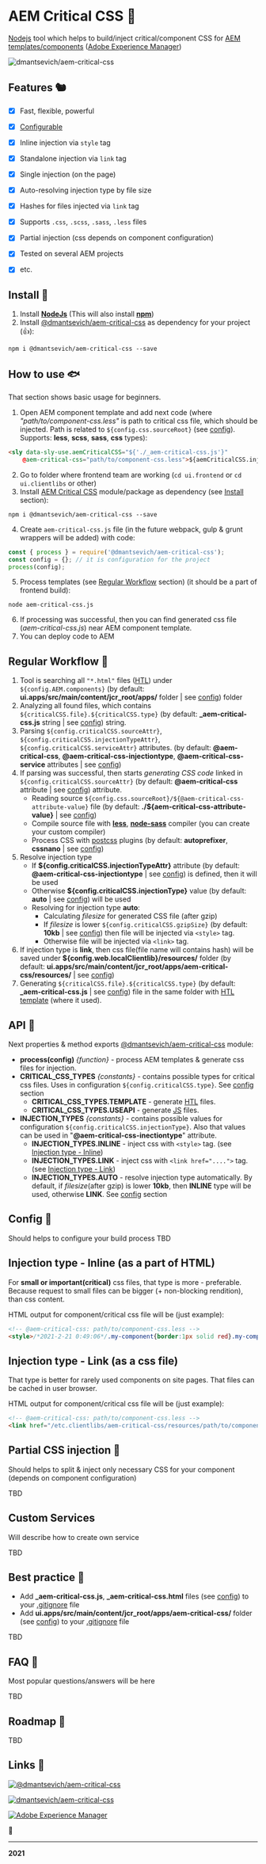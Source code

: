 # AEM Critical CSS 🐝

[Nodejs](https://nodejs.org/en/) tool which helps to build/inject critical/component CSS for [AEM templates/components](https://experienceleague.adobe.com/docs/experience-manager-htl/using/getting-started/getting-started.html?lang=en) ([Adobe Experience Manager](https://www.adobe.com/ru/marketing/experience-manager.html))

![dmantsevich/aem-critical-css](static/up.gif)

## Features 🐿
- [x] Fast, flexible, powerful
- [x] [Configurable](#config-) 
- [x] Inline injection via ``style`` tag
- [x] Standalone injection via ``link`` tag
- [x] Single injection (on the page)
- [x] Auto-resolving injection type by file size
- [x] Hashes for files injected via ``link`` tag
- [x] Supports ``.css``, ``.scss``, ``.sass``, ``.less`` files
- [x] Partial injection (css depends on component configuration)
- [x] Tested on several AEM projects
- [x] etc.


## Install 🐠
1) Install **[NodeJs](https://nodejs.org/en/)** (This will also install **[npm](https://www.npmjs.com/)**)
2) Install [@dmantsevich/aem-critical-css](https://www.npmjs.com/package/@dmantsevich/aem-critical-css) as dependency for your project (👍):
```shell script
npm i @dmantsevich/aem-critical-css --save
```


## How to use 🐟
That section shows basic usage for beginners.
1. Open AEM component template and add next code (where _"path/to/component-css.less"_ is path to critical css file, which should be injected. Path is related to ``${config.css.sourceRoot}`` (see [config](#config-)). Supports: **less**, **scss**, **sass**, **css** types):
```html
<sly data-sly-use.aemCriticalCSS="${'./_aem-critical-css.js'}"
	@aem-critical-css="path/to/component-css.less">${aemCriticalCSS.inject @ context="unsafe"}</sly>
```
2. Go to folder where frontend team are working (``cd ui.frontend`` or ``cd ui.clientlibs`` or other)
3. Install [AEM Critical CSS](https://www.npmjs.com/package/@dmantsevich/aem-critical-css) module/package as dependency (see [Install](#install-) section):
```shell script
npm i @dmantsevich/aem-critical-css --save
``` 
4. Create ``aem-critical-css.js`` file (in the future webpack, gulp & grunt wrappers will be added) with code:
```js
const { process } = require('@dmantsevich/aem-critical-css');
const config = {}; // it is configuration for the project
process(config);
```
5. Process templates (see [Regular Workflow](#regular-workflow-) section) (it should be a part of frontend build):
```shell script
node aem-critical-css.js
```
6. If processing was successful, then you can find generated css file (_aem-critical-css.js_) near AEM component template.
7. You can deploy code to AEM


## Regular Workflow 🐉
1. Tool is searching all ``"*.html"`` files ([HTL](https://experienceleague.adobe.com/docs/experience-manager-htl/using/htl/block-statements.html?lang=en#overview)) under ``${config.AEM.components}`` (by default: **ui.apps/src/main/content/jcr_root/apps/** folder | see [config](#config-)) folder
2. Analyzing all found files, which contains ``${criticalCSS.file}.${criticalCSS.type}`` (by default: **_aem-critical-css.js** string | see [config](#config-)) string. 
3. Parsing ``${config.criticalCSS.sourceAttr}``, ``${config.criticalCSS.injectionTypeAttr}``, ``${config.criticalCSS.serviceAttr}`` attributes. (by default: **@aem-critical-css**, **@aem-critical-css-injectiontype**, **@aem-critical-css-service** attributes | see [config](#config-))
4. If parsing was successful, then starts _generating CSS code_ linked in ``${config.criticalCSS.sourceAttr}`` (by default: **@aem-critical-css** attribute | see [config](#config-)) attribute.
    - Reading source ``${config.css.sourceRoot}/${@aem-critical-css-attribute-value}`` file (by default: **./${aem-critical-css-attribute-value}** | see [config](#config-))
    - Compile source file with **[less](https://www.npmjs.com/package/less)**, **[node-sass](https://www.npmjs.com/package/node-sass)** compiler (you can create your custom compiler)
    - Process CSS with [postcss](https://www.npmjs.com/package/postcss) plugins (by default: **autoprefixer**, **cssnano** | see [config](#config-))
5. Resolve injection type
    - If **${config.criticalCSS.injectionTypeAttr}** attribute (by default: **@aem-critical-css-injectiontype** | see [config](#config-)) is defined, then it will be used
    - Otherwise **${config.criticalCSS.injectionType}** value (by default: **auto** | see [config](#config-)) will be used
    - Resolving for injection type **auto**:
        - Calculating _filesize_ for generated CSS file (after gzip)
        - If _filesize_ is lower ``${config.criticalCSS.gzipSize}`` (by default: **10kb** | see [config](#config-)) then file will be injected via ``<style>`` tag.
        - Otherwise file will be injected via ``<link>`` tag.
6. If injection type is **link**, then css file(file name will contains hash) will be saved under **${config.web.localClientlib}/resources/** folder (by default: **ui.apps/src/main/content/jcr_root/apps/aem-critical-css/resources/** | see [config](#config-))
7. Generating ``${criticalCSS.file}.${criticalCSS.type}`` (by default: **_aem-critical-css.js** | see [config](#config-)) file in the same folder with [HTL template](https://experienceleague.adobe.com/docs/experience-manager-htl/using/htl/block-statements.html?lang=en#overview) (where it used). 


## API 🦔
Next properties & method exports [@dmantsevich/aem-critical-css](https://www.npmjs.com/package/@dmantsevich/aem-critical-css) module:
- **process(config)** _{function}_ - process AEM templates & generate css files for injection.
- **CRITICAL_CSS_TYPES** _{constants}_ - contains possible types for critical css files. Uses in configuration ``${config.criticalCSS.type}``. See [config](#config-) section
    - **CRITICAL_CSS_TYPES.TEMPLATE** - generate [HTL](https://experienceleague.adobe.com/docs/experience-manager-htl/using/getting-started/getting-started.html?lang=en#getting-started) files.
    - **CRITICAL_CSS_TYPES.USEAPI** - generate [JS](https://experienceleague.adobe.com/docs/experience-manager-htl/using/htl/use-api-javascript.html?lang=en#a-simple-example) files.
- **INJECTION_TYPES** _{constants}_ - contains possible values for configuration ``${config.criticalCSS.injectionType}``. Also that values can be used in "**@aem-critical-css-inectiontype**" attribute.
    - **INJECTION_TYPES.INLINE** - inject css with ``<style>`` tag. (see [Injection type - Inline](#injection-type---inline-as-a-part-of-html)) 
    - **INJECTION_TYPES.LINK** -  inject css with ``<link href="....">`` tag. (see [Injection type - Link](#injection-type---link-as-a-css-file))
    - **INJECTION_TYPES.AUTO** -  resolve injection type automatically. By default, if _filesize_(after gzip) is lower **10kb**, then **INLINE** type will be used, otherwise **LINK**. See [config](#config-) section


## Config 🦖
Should helps to configure your build process
TBD

## Injection type - Inline (as a part of HTML)
For **small or important(critical)** css files, that type is more - preferable. Because request to small files can be bigger (+ non-blocking rendition), than css content.

HTML output for component/critical css file will be (just example):
```html
<!-- @aem-critical-css: path/to/component-css.less -->
<style>/*2021-2-21 0:49:06*/.my-component{border:1px solid red}.my-component a{border:1px solid green}</style>
``` 

## Injection type - Link (as a css file)
That type is better for rarely used components on site pages. That files can be cached in user browser.

HTML output for component/critical css file will be (just example):
```html
<!-- @aem-critical-css: path/to/component-css.less -->
<link href="/etc.clientlibs/aem-critical-css/resources/path/to/component-css.1ha51609gjk2.css" rel="stylesheet"/>
```


## Partial CSS injection 🐇
Should helps to split & inject only necessary CSS for your component (depends on component configuration)
  
TBD 

## Custom Services
Will describe how to create own service

TBD

## Best practice 🦗
- Add **_aem-critical-css.js**, **_aem-critical-css.html** files (see [config](#config-)) to your [.gitignore](https://github.com/github/gitignore) file
- Add **ui.apps/src/main/content/jcr_root/apps/aem-critical-css/** folder (see [config](#config-)) to your [.gitignore](https://github.com/github/gitignore) file

TBD

## FAQ 🦆
Most popular questions/answers will be here

TBD


## Roadmap 🦙
TBD

## Links 🐙

[![@dmantsevich/aem-critical-css](static/npm-logo.png)](https://www.npmjs.com/package/@dmantsevich/aem-critical-css)

[![dmantsevich/aem-critical-css](static/github-logo.png)](https://github.com/dmantsevich/aem-critical-css)

[![Adobe Experience Manager](static/AEM-logo.png)](https://www.adobe.com/ru/marketing/experience-manager.html)


🧰 

---
**2021**